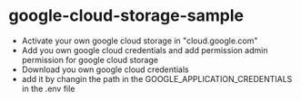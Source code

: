 # google-cloud-storage-sample

- Activate your own google cloud storage in "cloud.google.com"
- Add you own google cloud credentials and add permission admin permission for google cloud storage
- Download you own google cloud credentials
- add it by changin the path in the GOOGLE_APPLICATION_CREDENTIALS in the .env file
